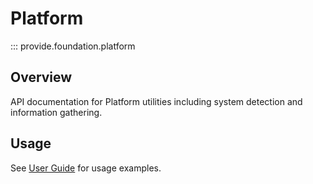 # Platform

::: provide.foundation.platform

## Overview

API documentation for Platform utilities including system detection and information gathering.

## Usage

See [User Guide](../../guide/index.md) for usage examples.
